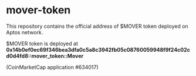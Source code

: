 # mover-token
This repository contains the official address of $MOVER token deployed on Aptos network.

$MOVER token is deployed at **0x14b0ef0ec69f346bea3dfa0c5a8c3942fb05c08760059948f9f24c02cd0d4fd8::mover_token::Mover**

(CoinMarketCap application #634017)
